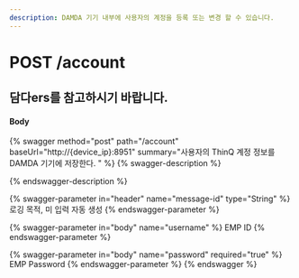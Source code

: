 ```yaml
---
description: DAMDA 기기 내부에 사용자의 계정을 등록 또는 변경 할 수 있습니다.
---
```


# POST /account

## 담다ers를 참고하시기 바랍니다.&#x20;

#### Body&#x20;



{% swagger method="post" path="/account" baseUrl="http://{device_ip}:8951" summary="사용자의 ThinQ 계정 정보를 DAMDA 기기에 저장한다. " %}
{% swagger-description %}

{% endswagger-description %}

{% swagger-parameter in="header" name="message-id" type="String" %}
로깅 목적, 미 입력 자동 생성 
{% endswagger-parameter %}

{% swagger-parameter in="body" name="username" %}
EMP ID
{% endswagger-parameter %}

{% swagger-parameter in="body" name="password" required="true" %}
EMP Password
{% endswagger-parameter %}
{% endswagger %}
